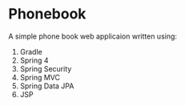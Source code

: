 # Phonebook
A simple phone book web applicaion written using:
<ol>
    <li>Gradle</li>
    <li>Spring 4</li>
    <li>Spring Security</li>
    <li>Spring MVC</li>    
    <li>Spring Data JPA</li>
    <li>JSP</li>
</ol>
